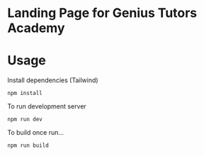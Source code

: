   # Landing Page for Genius Tutors Academy
  
  # Usage 
  Install dependencies (Tailwind)

  `npm install`

  To run development server
  
  `npm run dev`

  To build once run...

  `npm run build`




